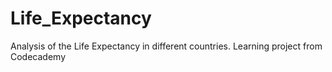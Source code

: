 # Life_Expectancy
 Analysis of the Life Expectancy in different countries. Learning project from Codecademy
